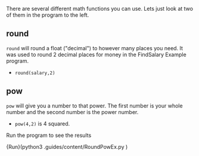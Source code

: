 There are several different math functions you can use.  Lets just look at two of them in the program to the left. 

## round
`round` will round a float ("decimal") to however many places you need. It was used to round 2 decimal places for money in the FindSalary Example program.
  - `round(salary,2)`

## pow
`pow` will give you a number to that power.  The first number is your whole number and the second number is the power number.  
- `pow(4,2)`  is 4 squared.



Run the program to see the results

{Run}(python3 .guides/content/RoundPowEx.py )
